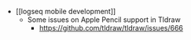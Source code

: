 - [[logseq mobile development]]
	- Some issues on Apple Pencil support in Tldraw
		- https://github.com/tldraw/tldraw/issues/666